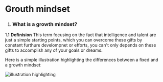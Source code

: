 # **Grouth mindset**

1. ### What is a growth mindset?

1.1 **Definision** This term focusing on the fact that intelligence and talent are just a simple starting points, which you can overcome these gifts by constant furthure develompnet or efforts, you can't only depends on these gifts to accomplish any of your goals or dreams.

Here is a simple illustration highlighting the differences between a fixed and a growth mindset:

![illustration highlighting](https://3kllhk1ibq34qk6sp3bhtox1-wpengine.netdna-ssl.com/wp-content/uploads/NewGrowthMindset2.png)
